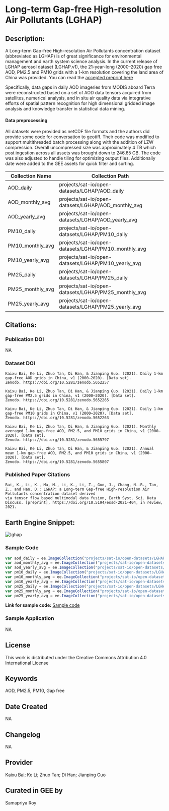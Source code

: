 
# Long-term Gap-free High-resolution Air Pollutants (LGHAP)

## Description:

A Long-term Gap-free High-resolution Air Pollutants concentration dataset (abbreviated as LGHAP) is of great significance for environmental management and earth system science analysis. In the current release of LGHAP aerosol dataset (LGHAP.v1), the 21-year-long (2000–2020) gap free AOD, PM2.5 and PM10 grids with a 1-km resolution covering the land area of China was provided. You can read the [accepted preprint here](https://essd.copernicus.org/preprints/essd-2021-404/essd-2021-404.pdf)

Specifically, data gaps in daily AOD imageries from MODIS aboard Terra were reconstructed based on a set of AOD data tensors acquired from satellites, numerical analysis, and in situ air quality data via integrative efforts of spatial pattern recognition for high dimensional gridded image analysis and knowledge transfer in statistical data mining.

#### Data preprocessing
All datasets were provided as netCDF file formats and the authors did provide some code for conversation to geotiff. Their code was modified to support multithreaded batch processing along with the addition of LZW compression. Overall uncompressed size was approximately 4 TB which post ingestion across all assets was brought down to 246.65 GB. The code was also adjusted to handle tiling for optimizing output files. Additionally date were added to the GEE assets for quick filter and sorting.

<center>


|Collection Name |Collection Path                                     |
|----------------|----------------------------------------------------|
|AOD_daily       |projects/sat-io/open-datasets/LGHAP/AOD_daily       |
|AOD_monthly_avg |projects/sat-io/open-datasets/LGHAP/AOD_monthly_avg |
|AOD_yearly_avg  |projects/sat-io/open-datasets/LGHAP/AOD_yearly_avg  |
|PM10_daily      |projects/sat-io/open-datasets/LGHAP/PM10_daily      |
|PM10_monthly_avg|projects/sat-io/open-datasets/LGHAP/PM10_monthly_avg|
|PM10_yearly_avg |projects/sat-io/open-datasets/LGHAP/PM10_yearly_avg |
|PM25_daily      |projects/sat-io/open-datasets/LGHAP/PM25_daily      |
|PM25_monthly_avg|projects/sat-io/open-datasets/LGHAP/PM25_monthly_avg|
|PM25_yearly_avg |projects/sat-io/open-datasets/LGHAP/PM25_yearly_avg |


</center>


## Citations:

### Publication DOI

NA

### Dataset DOI

```
Kaixu Bai, Ke Li, Zhuo Tan, Di Han, & Jianping Guo. (2021). Daily 1-km gap-free AOD grids in China, v1 (2000–2020). [Data set].
Zenodo. https://doi.org/10.5281/zenodo.5652257

Kaixu Bai, Ke Li, Zhuo Tan, Di Han, & Jianping Guo. (2021). Daily 1-km gap-free PM2.5 grids in China, v1 (2000–2020). [Data set].
Zenodo. https://doi.org/10.5281/zenodo.5652265

Kaixu Bai, Ke Li, Zhuo Tan, Di Han, & Jianping Guo. (2021). Daily 1-km gap-free PM10 grids in China, v1 (2000–2020). [Data set].
Zenodo. https://doi.org/10.5281/zenodo.5652263

Kaixu Bai, Ke Li, Zhuo Tan, Di Han, & Jianping Guo. (2021). Monthly averaged 1-km gap-free AOD, PM2.5, and PM10 grids in China, v1 (2000–2020). [Data set].
Zenodo. https://doi.org/10.5281/zenodo.5655797

Kaixu Bai, Ke Li, Zhuo Tan, Di Han, & Jianping Guo. (2021). Annual mean 1-km gap-free AOD, PM2.5, and PM10 grids in China, v1 (2000–2020). [Data set].
Zenodo. https://doi.org/10.5281/zenodo.5655807
```

### Published Paper Citations

```
Bai, K., Li, K., Ma, M., Li, K., Li, Z., Guo, J., Chang, N.-B., Tan, Z., and Han, D.: LGHAP: a Long-term Gap-free High-resolution Air Pollutants concentration dataset derived
via tensor flow based multimodal data fusion, Earth Syst. Sci. Data Discuss. [preprint], https://doi.org/10.5194/essd-2021-404, in review, 2021.
```

## Earth Engine Snippet:
![lghap](https://user-images.githubusercontent.com/6677629/151752288-4c75daf9-4e4c-44e8-9d35-149d562fd687.gif)
### Sample Code

```js
var aod_daily = ee.ImageCollection("projects/sat-io/open-datasets/LGHAP/AOD_daily");
var aod_monthly_avg = ee.ImageCollection("projects/sat-io/open-datasets/LGHAP/AOD_monthly_avg");
var aod_yearly_avg = ee.ImageCollection("projects/sat-io/open-datasets/LGHAP/AOD_yearly_avg");
var pm10_daily = ee.ImageCollection("projects/sat-io/open-datasets/LGHAP/PM10_daily");
var pm10_monthly_avg = ee.ImageCollection("projects/sat-io/open-datasets/LGHAP/PM10_monthly_avg");
var pm10_yearly_avg = ee.ImageCollection("projects/sat-io/open-datasets/LGHAP/PM10_yearly_avg");
var pm25_daily = ee.ImageCollection("projects/sat-io/open-datasets/LGHAP/PM25_daily");
var pm25_monthly_avg = ee.ImageCollection("projects/sat-io/open-datasets/LGHAP/PM25_monthly_avg");
var pm25_yearly_avg = ee.ImageCollection("projects/sat-io/open-datasets/LGHAP/PM25_yearly_avg");
```
**Link for sample code:** [Sample code](https://code.earthengine.google.com/?scriptPath=users/sat-io/awesome-gee-catalog-examples:weather-climate/LONG-TERM-HIGHRES-AIR-POLLUTANTS)

### Sample Application

NA

## License

This work is distributed under the Creative Commons Attribution 4.0 International License

## Keywords

AOD, PM2.5, PM10, Gap free

## Date Created

NA

## Changelog

NA

## Provider

Kaixu Bai; Ke Li; Zhuo Tan; Di Han; Jianping Guo

## Curated in GEE by
Samapriya Roy